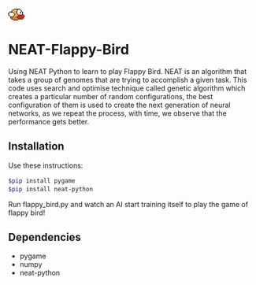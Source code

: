 ![Image alt](https://github.com/IbatullinaMaria/flappy/blob/main/imgs/bird1.png)

# NEAT-Flappy-Bird
Using NEAT Python to learn to play Flappy Bird. NEAT is an algorithm that takes a group of genomes that are trying to accomplish a given task. This code uses search and optimise technique called genetic algorithm which creates a particular number of random configurations, the best configuration of them is used to create the next generation of neural networks, as we repeat the process, with time, we observe that the performance gets better.

## Installation
Use these instructions:
```sh
$pip install pygame
$pip install neat-python
```
Run flappy_bird.py and watch an AI start training itself to play the game of flappy bird!

## Dependencies
- pygame
- numpy
- neat-python


